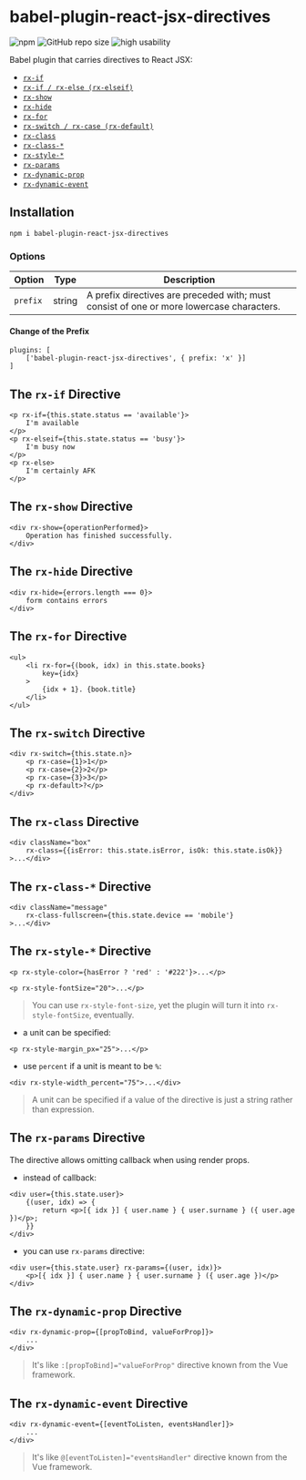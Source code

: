 # babel-plugin-react-jsx-directives

![npm](https://img.shields.io/npm/v/babel-plugin-react-jsx-directives)
![GitHub repo size](https://img.shields.io/github/repo-size/damianc/babel-plugin-react-jsx-directives)
![high usability](https://img.shields.io/badge/usability-%E2%98%85%20high-fa0)

Babel plugin that carries directives to React JSX:
* [`rx-if`](#the-rx-if-directive)
* [`rx-if / rx-else (rx-elseif)`](#the-rx-if-directive)
* [`rx-show`](#the-rx-show-directive)
* [`rx-hide`](#the-rx-hide-directive)
* [`rx-for`](#the-rx-for-directive)
* [`rx-switch / rx-case (rx-default)`](#the-rx-switch-directive)
* [`rx-class`](#the-rx-class-directive)
* [`rx-class-*`](#the-rx-class--directive)
* [`rx-style-*`](#the-rx-style--directive)
* [`rx-params`](#the-rx-params-directive)
* [`rx-dynamic-prop`](#the-rx-dynamic-prop-directive)
* [`rx-dynamic-event`](#the-rx-dynamic-event-directive)

## Installation

```
npm i babel-plugin-react-jsx-directives
```

### Options

| Option | Type | Description |
|--------|------|-------------|
| `prefix` | string | A prefix directives are preceded with; must consist of one or more lowercase characters. |

#### Change of the Prefix

```
plugins: [
	['babel-plugin-react-jsx-directives', { prefix: 'x' }]
]
```

## The `rx-if` Directive

```
<p rx-if={this.state.status == 'available'}>
	I'm available
</p>
<p rx-elseif={this.state.status == 'busy'}>
	I'm busy now
</p>
<p rx-else>
	I'm certainly AFK
</p>
```

## The `rx-show` Directive

```
<div rx-show={operationPerformed}>
	Operation has finished successfully.
</div>
```

## The `rx-hide` Directive

```
<div rx-hide={errors.length === 0}>
	form contains errors
</div>
```

## The `rx-for` Directive

```
<ul>
	<li rx-for={(book, idx) in this.state.books}
		key={idx}
	>
		{idx + 1}. {book.title}
	</li>
</ul>
```

## The `rx-switch` Directive

```
<div rx-switch={this.state.n}>
	<p rx-case={1}>1</p>
	<p rx-case={2}>2</p>
	<p rx-case={3}>3</p>
	<p rx-default>?</p>
</div>
```

## The `rx-class` Directive

```
<div className="box"
	rx-class={{isError: this.state.isError, isOk: this.state.isOk}}
>...</div>
```

## The `rx-class-*` Directive

```
<div className="message"
	rx-class-fullscreen={this.state.device == 'mobile'}
>...</div>
```

## The `rx-style-*` Directive

```
<p rx-style-color={hasError ? 'red' : '#222'}>...</p>
```

```
<p rx-style-fontSize="20">...</p>
```

> You can use `rx-style-font-size`, yet the plugin will turn it into `rx-style-fontSize`, eventually.

* a unit can be specified:

```
<p rx-style-margin_px="25">...</p>
```

* use `percent` if a unit is meant to be `%`:

```
<div rx-style-width_percent="75">...</div>
```

> A unit can be specified if a value of the directive is just a string rather than expression.

## The `rx-params` Directive

The directive allows omitting callback when using render props.

* instead of callback:

```
<div user={this.state.user}>
	{(user, idx) => {
		return <p>[{ idx }] { user.name } { user.surname } ({ user.age })</p>;
	}}
</div>
```

* you can use `rx-params` directive:

```
<div user={this.state.user} rx-params={(user, idx)}>
	<p>[{ idx }] { user.name } { user.surname } ({ user.age })</p>
</div>
```

## The `rx-dynamic-prop` Directive

```
<div rx-dynamic-prop={[propToBind, valueForProp]}>
	...
</div>
```

> It's like `:[propToBind]="valueForProp"` directive known from the Vue framework.

## The `rx-dynamic-event` Directive

```
<div rx-dynamic-event={[eventToListen, eventsHandler]}>
	...
</div>
```

> It's like `@[eventToListen]="eventsHandler"` directive known from the Vue framework.